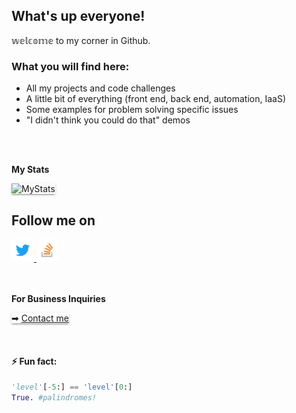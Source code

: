 ## What's up everyone! 
𝕨𝕖𝕝𝕔𝕠𝕞𝕖 to my corner in Github.

### What you will find here:
* All my projects and code challenges
* A little bit of everything (front end, back end, automation, IaaS)
* Some examples for problem solving specific issues
* "I didn't think you could do that" demos

<br />
<br />


**My Stats**

<span style="box-shadow: 0 2px 2px 0 rgba(0, 0, 0, 0.14), 
              0 1px 5px 0 rgba(0, 0, 0, 0.12), 
              0 3px 1px -2px rgba(0, 0, 0, 0.2);
            transition: box-shadow 0.28s cubic-bezier(0.4, 0, 0.2, 1);">
![MyStats](https://github-readme-stats.vercel.app/api?username=mugabits&show_icons=true&count_private=true&hide=issues&theme=tokyonight)
</span>

## **Follow me on**

<div>
    <a href="https://x.com/josemugaburu1" target="_blank">
        <img src="images/Twitter_Logo_Blue.png" width=36></img>
    </a>
    <a href="https://stackoverflow.com/users/3875230/mugabits?tab=profile" target="_blank">
        <img src="images/so-icon.png" width=36></img>
    </a>
</div>

<br />
<br />

**For Business Inquiries**

<span style="box-shadow: 0 2px 2px 0 rgba(0, 0, 0, 0.14), 
              0 1px 5px 0 rgba(0, 0, 0, 0.12), 
              0 3px 1px -2px rgba(0, 0, 0, 0.2);
            transition: box-shadow 0.28s cubic-bezier(0.4, 0, 0.2, 1);">
➡ [Contact me](https://josemugaburu.com/)
</span>

<br />

#### ⚡ Fun fact:

<div>

```python
'level'[-5:] == 'level'[0:]
True. #palindromes!
```
</div>

<!--

Here are some ideas to get you started:

- 🔭 I’m currently working on ...
- 🌱 I’m currently learning ...
- 👯 I’m looking to collaborate on ...
- 🤔 I’m looking for help with ...
- 💬 Ask me about ...
- 📫 How to reach me: ...
- 😄 Pronouns: ...
- ⚡ Fun fact: ...
-->
